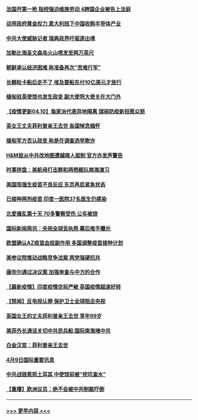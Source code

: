 #### [法国开第一枪 指控强迫维族劳动 4跨国企业被告上法庭](../pages/prog202/a103093104.md?t=04101401) 
#### [动用政府黄金权力 意大利挡下中国收购半导体产业](../pages/prog202/a103093084.md?t=04101401) 
#### [中共大使威胁记者 瑞典政界吁驱逐出境](../pages/prog202/a103093085.md?t=04101401) 
#### [加勒比海圣文森岛火山喷发至两万英尺](../pages/prog202/a103092861.md?t=04101401) 
#### [朝鲜承认经济困难 称准备再次“苦难行军”](../pages/prog202/a103092485.md?t=04101401) 
#### [长赐轮卡船后走不了 埃及要船东付10亿美元才放行](../pages/prog202/a103092562.md?t=04101401) 
#### [缅甸驻英使馆也发生政变 副大使将大使关在大门外](../pages/prog202/a103092795.md?t=04101401) 
#### [【疫情更新04.10】每家派代表异地隔离 瑞丽防疫新招惹众怒](../pages/prog202/a103078521.md?t=04101401) 
#### [英女王丈夫菲利普亲王去世 各国悼念缅怀](../pages/prog202/a103092879.md?t=04101401) 
#### [缅甸军方否认政变 称是在调查选举欺诈](../pages/prog202/a103092039.md?t=04101401) 
#### [H&M屈从中共改地图遭越南人抵制 官方亦发声警告](../pages/prog202/a103092766.md?t=04101401) 
#### [时事拼盘：美航母打击群和两栖舰队南海演习](../pages/prog202/a103092853.md?t=04101401) 
#### [美国现强生疫苗不良反应 东京再启紧急状态](../pages/prog202/a103092821.md?t=04101401) 
#### [已接种两剂疫苗 印度一医院37名医生仍感染](../pages/prog202/a103092765.md?t=04101401) 
#### [北爱骚乱第十天 70多警察受伤 公车被烧](../pages/prog202/a103092631.md?t=04101401) 
#### [国际新闻简讯：央视全球丢执照 幕后推手曝光](../pages/prog202/a103092793.md?t=04101401) 
#### [欧盟确认AZ疫苗血栓副作用 多国调整疫苗接种计划](../pages/prog202/a103092751.md?t=04101401) 
#### [美参议院推动战略竞争法案 两党强硬抗共](../pages/prog202/a103092638.md?t=04101401) 
#### [康奈尔通过决议案 加强审查与中方的合作](../pages/prog202/a103092644.md?t=04101401) 
#### [【最新疫情】印度疫情空前严峻 英国疫情超速好转](../pages/prog202/a103092635.md?t=04101401) 
#### [【禁闻】反电视认罪 保护卫士全球阻击央视](../pages/prog202/a103092620.md?t=04101401) 
#### [英国女王的丈夫菲利普亲王去世 享年99岁](../pages/prog202/a103092616.md?t=04101401) 
#### [美菲外长通话关切中共民兵船 国际南海堵中共](../pages/prog202/a103092594.md?t=04101401) 
#### [白金汉宫：菲利普亲王去世](../pages/prog202/a103092519.md?t=04101401) 
#### [4月9日国际重要讯息](../pages/prog202/a103092380.md?t=04101401) 
#### [中共战狼惹怒土耳其 中使馆前被“挖坑查水”](../pages/prog202/a103092327.md?t=04101401) 
#### [【重播】欧洲议员：绝不会被中共制裁吓倒](../pages/prog202/a103092347.md?t=04101401) 

----
#### [ >>> 更早内容 <<< ](../indexes/prog202-earlier.md)
